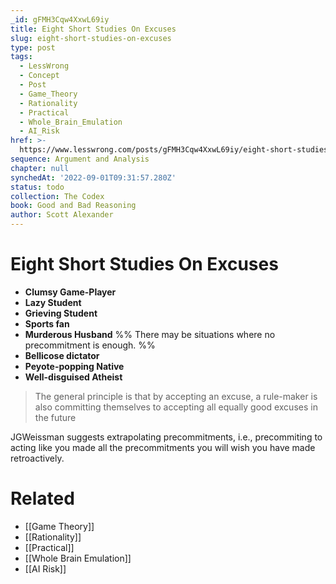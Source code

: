 ```yaml
---
_id: gFMH3Cqw4XxwL69iy
title: Eight Short Studies On Excuses
slug: eight-short-studies-on-excuses
type: post
tags:
  - LessWrong
  - Concept
  - Post
  - Game_Theory
  - Rationality
  - Practical
  - Whole_Brain_Emulation
  - AI_Risk
href: >-
  https://www.lesswrong.com/posts/gFMH3Cqw4XxwL69iy/eight-short-studies-on-excuses
sequence: Argument and Analysis
chapter: null
synchedAt: '2022-09-01T09:31:57.280Z'
status: todo
collection: The Codex
book: Good and Bad Reasoning
author: Scott Alexander
---
```


# Eight Short Studies On Excuses

- **Clumsy Game-Player**
- **Lazy Student**
- **Grieving Student**
- **Sports fan**
- **Murderous Husband** %% There may be situations where no precommitment is enough. %%
- **Bellicose dictator**
- **Peyote-popping Native**
- **Well-disguised Atheist**

> The general principle is that by accepting an excuse, a rule-maker is also committing themselves to accepting all equally good excuses in the future

JGWeissman suggests extrapolating precommitments, i.e., precommiting to acting like you made all the precommitments you will wish you have made retroactively.

# Related

- [[Game Theory]]
- [[Rationality]]
- [[Practical]]
- [[Whole Brain Emulation]]
- [[AI Risk]]
